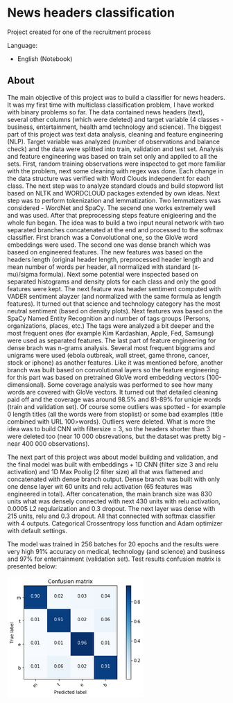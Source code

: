 # News headers classification
Project created for one of the recruitment process

Language:
 * English (Notebook)


## About 
The main objective of this project was to build a classifier for news headers. It was my first time with multiclass classification problem, I have worked with binary problems so far. The data contained news headers (text), several other columns (which were deleted) and target variable (4 classes - business, entertainment, health amd technology and science). The biggest part of this project was text data analysis, cleaning and feature engineering (NLP). Target variable was analyzed (number of observations and balance check) and the data were splitted into train, validation and test set. Analysis and feature engineering was based on train set only and applied to all the sets. First, random training observations were inspected to get more familiar with the problem, next some cleaning with regex was done. Each change in the data structure was verified with Word Clouds independent for each class. The next step was to analyze standard clouds and build stopword list based on NLTK and WORDCLOUD packages extended by own ideas. Next step was to perform tokenization and lemmatization. Two lemmatizers was considered - WordNet and SpaCy. The secend one works extremely well and was used. After that preprocessing steps feature enigieering and the whole fun began. The idea was to build a two input neural network with two separated branches concatenated at the end and processed to the softmax classifier. First branch was a Convolutional one, so the GloVe word embeddings were used. The second one was dense branch which was baseed on engineered features. The new features was based on the headers length (original header length, preprocessed header length and mean number of words per header, all normalized with standard (x-mu)/sigma formula). Next some potential were inspected based on separated histograms and density plots for each class and only the good features were kept. The next feature was header sentiment computed with VADER sentiment alayzer (and normalized with the same formula as length features). It turned out that science and technology category has the most neutral sentiment (based on density plots). Next features was based on the SpaCy Named Entity Recognition and number of tags groups (Persons, organizations, places, etc.) The tags were analyzed a bit deeper and the most frequent ones (for example Kim Kardashian, Apple, Fed, Samsung) were used as separated features. The last part of feature engineering for dense brach was n-grams analysis. Several most frequent biggrams and unigrams were used (ebola outbreak, wall street, game throne, cancer, stock or iphone) as another features. Like it was mentioned before, another branch was built based on convolutional layers so the feature engineering for this part was based on pretrained GloVe word embedding vectors (100-dimensional). Some coverage analysis was performed to see how many words are covered with GloVe vectors. It turned out that detailed cleaning paid off and the coverage was around 98.5% and 81-89% for uniqie words (train and validation set). Of course some outliers was spotted - for example 0 length titles (all the words were from stoplist) or some bad examples (title combined with URL 100>words). Outliers were deleted. What is more the idea was to build CNN with filtersize = 3, so the headers shorter than 3 were deleted too (near 10 000 obsrevations, but the dataset was pretty big - near 400 000 observations).

The next part of this project was about model building and validation, and the final model was built with embeddings + 1D CNN (filter size 3 and relu activation) and 1D Max Poolig (2 filter size) all that was flattened and concatenated with dense branch output. Dense branch was built with only one dense layer wit 60 units and relu activation (65 features was engineered in total). After concatenation, the main branch size was 830 units what was densely connected with next 430 units with relu activation, 0.0005 L2 regularization and 0.3 dropout. The next layer was dense with 215 units, relu and 0.3 dropout. All that connected with softmax classifier with 4 outputs. Categorical Crossentropy loss function and Adam optimizer with default settings.

The model was trained in 256 batches for 20 epochs and the results were very high 91% accuracy on medical, technology (and science) and business and 97% for entertainment (validation set). Test results confusion matrix is presented below:

![](https://raw.githubusercontent.com/maciejodziemczyk/news-headers-classification/main/confusion_matrix.png)
